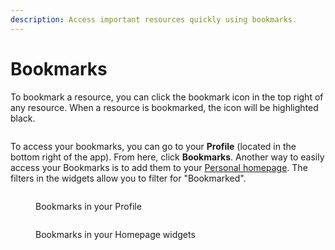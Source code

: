 ```yaml
---
description: Access important resources quickly using bookmarks.
---
```


# Bookmarks

To bookmark a resource, you can click the bookmark icon in the top right of any resource. When a resource is bookmarked, the icon will be highlighted black.

<figure><img src="https://secoda-public-media-assets.s3.amazonaws.com/2cf667a7-2a4e-4e90-b3e8-5fa189c53008.png" alt=""><figcaption></figcaption></figure>

To access your bookmarks, you can go to your **Profile** (located in the bottom right of the app). From here, click **Bookmarks**. Another way to easily access your Bookmarks is to add them to your [Personal homepage](homepage.md). The filters in the widgets allow you to filter for "Bookmarked".

<figure><img src="https://secoda-public-media-assets.s3.amazonaws.com/fbe0644c-4229-46a2-940d-e1aa81eb0d09.gif" alt=""><figcaption><p>Bookmarks in your Profile</p></figcaption></figure>

<figure><img src="https://secoda-public-media-assets.s3.amazonaws.com/7fb6741e-074c-4cad-af61-e1dc93b75fdb.gif" alt=""><figcaption><p>Bookmarks in your Homepage widgets</p></figcaption></figure>
